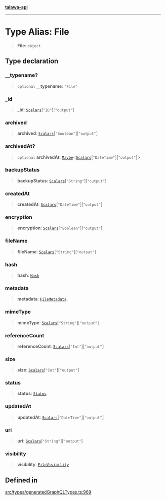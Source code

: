 [**talawa-api**](../../../README.md)

***

# Type Alias: File

> **File**: `object`

## Type declaration

### \_\_typename?

> `optional` **\_\_typename**: `"File"`

### \_id

> **\_id**: [`Scalars`](Scalars.md)\[`"ID"`\]\[`"output"`\]

### archived

> **archived**: [`Scalars`](Scalars.md)\[`"Boolean"`\]\[`"output"`\]

### archivedAt?

> `optional` **archivedAt**: [`Maybe`](Maybe.md)\<[`Scalars`](Scalars.md)\[`"DateTime"`\]\[`"output"`\]\>

### backupStatus

> **backupStatus**: [`Scalars`](Scalars.md)\[`"String"`\]\[`"output"`\]

### createdAt

> **createdAt**: [`Scalars`](Scalars.md)\[`"DateTime"`\]\[`"output"`\]

### encryption

> **encryption**: [`Scalars`](Scalars.md)\[`"Boolean"`\]\[`"output"`\]

### fileName

> **fileName**: [`Scalars`](Scalars.md)\[`"String"`\]\[`"output"`\]

### hash

> **hash**: [`Hash`](Hash.md)

### metadata

> **metadata**: [`FileMetadata`](FileMetadata.md)

### mimeType

> **mimeType**: [`Scalars`](Scalars.md)\[`"String"`\]\[`"output"`\]

### referenceCount

> **referenceCount**: [`Scalars`](Scalars.md)\[`"Int"`\]\[`"output"`\]

### size

> **size**: [`Scalars`](Scalars.md)\[`"Int"`\]\[`"output"`\]

### status

> **status**: [`Status`](Status.md)

### updatedAt

> **updatedAt**: [`Scalars`](Scalars.md)\[`"DateTime"`\]\[`"output"`\]

### uri

> **uri**: [`Scalars`](Scalars.md)\[`"String"`\]\[`"output"`\]

### visibility

> **visibility**: [`FileVisibility`](FileVisibility.md)

## Defined in

[src/types/generatedGraphQLTypes.ts:969](https://github.com/Suyash878/talawa-api/blob/f376d03c37e9acd046e7cc983947432c95f74442/src/types/generatedGraphQLTypes.ts#L969)
